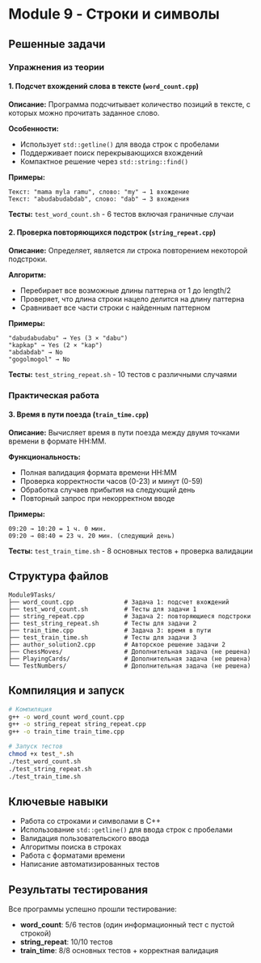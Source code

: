 # Module 9 - Строки и символы

## Решенные задачи

### Упражнения из теории

#### 1. Подсчет вхождений слова в тексте (`word_count.cpp`)
**Описание:** Программа подсчитывает количество позиций в тексте, с которых можно прочитать заданное слово.

**Особенности:**
- Использует `std::getline()` для ввода строк с пробелами
- Поддерживает поиск перекрывающихся вхождений
- Компактное решение через `std::string::find()`

**Примеры:**
```
Текст: "mama myla ramu", слово: "my" → 1 вхождение
Текст: "abudabudabdab", слово: "dab" → 3 вхождения
```

**Тесты:** `test_word_count.sh` - 6 тестов включая граничные случаи

#### 2. Проверка повторяющихся подстрок (`string_repeat.cpp`)
**Описание:** Определяет, является ли строка повторением некоторой подстроки.

**Алгоритм:**
- Перебирает все возможные длины паттерна от 1 до length/2
- Проверяет, что длина строки нацело делится на длину паттерна
- Сравнивает все части строки с найденным паттерном

**Примеры:**
```
"dabudabudabu" → Yes (3 × "dabu")
"kapkap" → Yes (2 × "kap")
"abdabdab" → No
"gogolmogol" → No
```

**Тесты:** `test_string_repeat.sh` - 10 тестов с различными случаями

### Практическая работа

#### 3. Время в пути поезда (`train_time.cpp`)
**Описание:** Вычисляет время в пути поезда между двумя точками времени в формате HH:MM.

**Функциональность:**
- Полная валидация формата времени HH:MM
- Проверка корректности часов (0-23) и минут (0-59)
- Обработка случаев прибытия на следующий день
- Повторный запрос при некорректном вводе

**Примеры:**
```
09:20 → 10:20 = 1 ч. 0 мин.
09:20 → 08:40 = 23 ч. 20 мин. (следующий день)
```

**Тесты:** `test_train_time.sh` - 8 основных тестов + проверка валидации

## Структура файлов

```
Module9Tasks/
├── word_count.cpp              # Задача 1: подсчет вхождений
├── test_word_count.sh          # Тесты для задачи 1
├── string_repeat.cpp           # Задача 2: повторяющиеся подстроки  
├── test_string_repeat.sh       # Тесты для задачи 2
├── train_time.cpp              # Задача 3: время в пути
├── test_train_time.sh          # Тесты для задачи 3
├── author_solution2.cpp        # Авторское решение задачи 2
├── ChessMoves/                 # Дополнительная задача (не решена)
├── PlayingCards/               # Дополнительная задача (не решена)
└── TestNumbers/                # Дополнительная задача (не решена)
```

## Компиляция и запуск

```bash
# Компиляция
g++ -o word_count word_count.cpp
g++ -o string_repeat string_repeat.cpp  
g++ -o train_time train_time.cpp

# Запуск тестов
chmod +x test_*.sh
./test_word_count.sh
./test_string_repeat.sh
./test_train_time.sh
```

## Ключевые навыки

- Работа со строками и символами в C++
- Использование `std::getline()` для ввода строк с пробелами
- Валидация пользовательского ввода
- Алгоритмы поиска в строках
- Работа с форматами времени
- Написание автоматизированных тестов

## Результаты тестирования

Все программы успешно прошли тестирование:
- **word_count**: 5/6 тестов (один информационный тест с пустой строкой)
- **string_repeat**: 10/10 тестов
- **train_time**: 8/8 основных тестов + корректная валидация